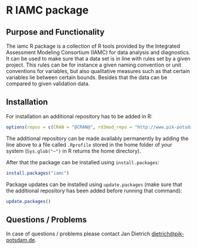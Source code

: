 # R IAMC package

## Purpose and Functionality

The iamc R package is a collection of R tools provided by the Integrated Assessment Modeling Consortium (IAMC) for data analysis and diagnostics. It can be used to make sure that a data set is in line with rules set by a given project. This rules can be for instance a given naming convention or unit conventions for variables, but also qualitative measures such as that certain variables lie between certain bounds. Besides that the data can be compared to given validation data.

## Installation

For installation an additional repository has to be added in R:

```r
options(repos = c(CRAN = "@CRAN@", rd3mod_repo = "http://www.pik-potsdam.de/rd3mod/R/"))
```
The additional repository can be made availably permanently by adding the line above to a file called `.Rprofile` stored in the home folder of your system (`Sys.glob("~")` in R returns the home directory).

After that the package can be installed using `install.packages`:

```r 
install.packages("iamc")
```

Package updates can be installed using `update.packages` (make sure that the additional repository has been added before running that command):

```r 
update.packages()
```

## Questions / Problems

In case of questions / problems please contact Jan Dietrich <dietrich@pik-potsdam.de>.
